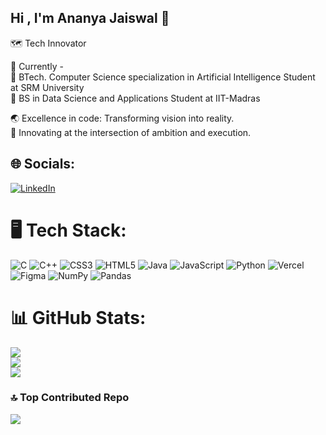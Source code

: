 ## Hi , I'm Ananya Jaiswal 🌠

🗺️ Tech Innovator<br/>

🔭 Currently - <br/>
🪸 BTech. Computer Science specialization in Artificial Intelligence Student at SRM University<br/>
🧠 BS in Data Science and Applications Student at IIT-Madras<br/>

🌏 Excellence in code: Transforming vision into reality.<br/>
🌃 Innovating at the intersection of ambition and execution.<br/>

## 🌐 Socials:
[![LinkedIn](https://img.shields.io/badge/LinkedIn-%230077B5.svg?logo=linkedin&logoColor=white)](https://www.linkedin.com/in/ananya-jaiswal-88a680328) 

# 🖥️ Tech Stack:
![C](https://img.shields.io/badge/c-%2300599C.svg?style=for-the-badge&logo=c&logoColor=white) ![C++](https://img.shields.io/badge/c++-%2300599C.svg?style=for-the-badge&logo=c%2B%2B&logoColor=white) ![CSS3](https://img.shields.io/badge/css3-%231572B6.svg?style=for-the-badge&logo=css3&logoColor=white) ![HTML5](https://img.shields.io/badge/html5-%23E34F26.svg?style=for-the-badge&logo=html5&logoColor=white) ![Java](https://img.shields.io/badge/java-%23ED8B00.svg?style=for-the-badge&logo=openjdk&logoColor=white) ![JavaScript](https://img.shields.io/badge/javascript-%23323330.svg?style=for-the-badge&logo=javascript&logoColor=%23F7DF1E) ![Python](https://img.shields.io/badge/python-3670A0?style=for-the-badge&logo=python&logoColor=ffdd54) ![Vercel](https://img.shields.io/badge/vercel-%23000000.svg?style=for-the-badge&logo=vercel&logoColor=white) ![Figma](https://img.shields.io/badge/figma-%23F24E1E.svg?style=for-the-badge&logo=figma&logoColor=white) ![NumPy](https://img.shields.io/badge/numpy-%23013243.svg?style=for-the-badge&logo=numpy&logoColor=white) ![Pandas](https://img.shields.io/badge/pandas-%23150458.svg?style=for-the-badge&logo=pandas&logoColor=white)

# 📊 GitHub Stats:
![](https://github-readme-stats.vercel.app/api?username=Ananya29J&theme=transparent&hide_border=false&include_all_commits=false&count_private=false)<br/>
![](https://nirzak-streak-stats.vercel.app/?user=Ananya29J&theme=transparent&hide_border=false)<br/>
![](https://github-readme-stats.vercel.app/api/top-langs/?username=Ananya29J&theme=transparent&hide_border=false&include_all_commits=false&count_private=false&layout=compact)

### 🔝 Top Contributed Repo
![](https://github-contributor-stats.vercel.app/api?username=Ananya29J&limit=5&theme=transparent&combine_all_yearly_contributions=true)

<!-- Proudly created with GPRM ( https://gprm.itsvg.in ) -->
